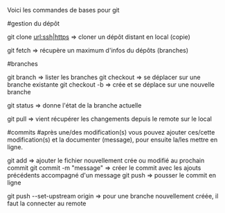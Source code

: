 Voici les commandes de bases pour git

#gestion du dépôt

git clone <url:ssh|https>  => cloner un dépôt distant en local (copie)

git fetch => récupère un maximum d'infos du dépôts (branches)

#branches

git branch => lister les branches
git checkout <branche> => se déplacer sur une branche existante
git checkout -b <branche> => crée et se déplace sur une nouvelle branche

git status => donne l'état de la branche actuelle

git pull => vient récupérer les changements depuis le remote sur le local

#commits
#après une/des modification(s) vous pouvez ajouter ces/cette modification(s) et la documenter (message), pour ensuite la/les mettre en ligne.

git add <fichier> => ajouter le fichier nouvellement crée ou modifié au prochain commit
git commit -m "message" => créer le commit avec les ajouts précédents accompagné d'un message
git push => pousser le commit en ligne

git push --set-upstream origin <remote-branch> => pour une branche nouvellement créée, il faut la connecter au remote
